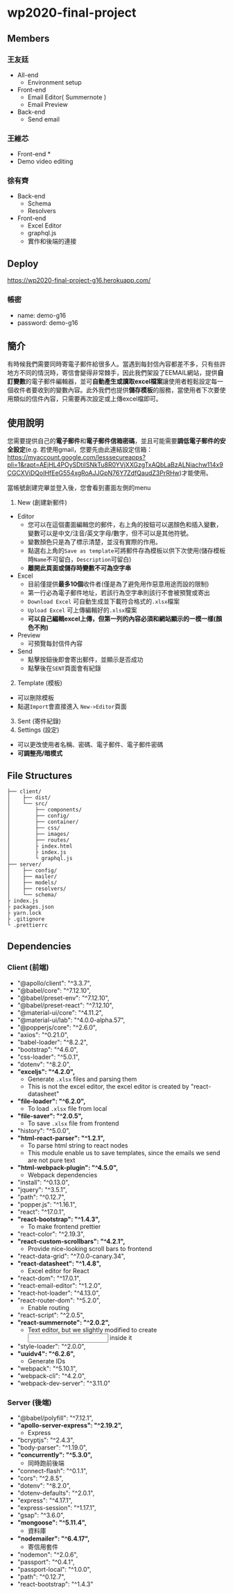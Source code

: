 # wp2020-final-project

## Members
### 王友廷
* All-end
  * Environment setup
* Front-end
  * Email Editor( Summernote )
  * Email Preview
* Back-end
  * Send email
 
### 王維芯
* Front-end
   * 
* Demo video editing
### 徐有齊
* Back-end
   * Schema
   * Resolvers
* Front-end
   * Excel Editor
   * graphql.js
   * 實作和後端的連接
  
## Deploy
https://wp2020-final-project-g16.herokuapp.com/

### 帳密
* name: demo-g16
* password: demo-g16

## 簡介
 有時候我們需要同時寄電子郵件給很多人。當遇到每封信內容都差不多，只有些許地方不同的情況時，寄信會變得非常棘手，因此我們架設了EEMAIL網站，提供**自訂變數**的電子郵件編輯器，並可**自動產生或讀取excel檔案**讓使用者輕鬆設定每一個收件者要收到的變數內容。此外我們也提供**儲存模板**的服務，當使用者下次要使用類似的信件內容，只需要再次設定或上傳excel檔即可。
 
## 使用說明

您需要提供自己的**電子郵件**和**電子郵件信箱密碼**，並且可能需要**調低電子郵件的安全設定**(e.g. 若使用gmail，您要先由此連結設定信箱：https://myaccount.google.com/lesssecureapps?pli=1&rapt=AEjHL4POySDtiISNkTu8R0YVjXXGzgTxAQbLaBzALNiachw114x9CGCXViDQoIHfEeG554xgRoAJJGpN76Y7ZdfQaudZ3PrRHw)才能使用。
 
當帳號創建完畢並登入後，您會看到畫面左側的menu
1. New (創建新郵件)
  * Editor
    * 您可以在這個畫面編輯您的郵件，右上角的按鈕可以選顏色和插入變數，變數可以是中文/注音/英文字母/數字，但不可以是其他符號。
    * 變數顏色只是為了標示清楚，並沒有實際的作用。
    * 點選右上角的`Save as template`可將郵件存為模板以供下次使用(儲存模板時`Name`不可留白，`Description`可留白)
    * **離開此頁面或儲存時變數不可為空字串**
  * Excel
    * 目前僅提供**最多10個**收件者(僅是為了避免用作惡意用途而設的限制)
    * 第一行必為電子郵件地址，若該行為空字串則該行不會被預覽或寄出
    * `Download Excel` 可自動生成並下載符合格式的`.xlsx`檔案
    * `Upload Excel` 可上傳編輯好的`.xlsx`檔案 
    * **可以自己編輯excel上傳，但第一列的內容必須和網站顯示的一模一樣(顏色不拘)**
  * Preview
    * 可預覽每封信件內容
  * Send
    * 點擊按鈕後即會寄出郵件，並顯示是否成功
    * 點擊後在`SENT`頁面會有紀錄
2. Template (模板)
  * 可以刪除模板
  * 點選`Import`會直接進入 `New->Editor`頁面
3. Sent (寄件紀錄)
4. Settings (設定)
  * 可以更改使用者名稱、密碼、電子郵件、電子郵件密碼
  * **可調整亮/暗模式**
  
## File Structures
```
├── client/
│    ├── dist/
│    └── src/
│        ├── components/
│        ├── config/
│        ├── container/
│        ├── css/
│        ├── images/
│        ├── routes/
│        ├ index.html
│        ├ index.js
│        └ graphql.js
├── server/
│    ├── config/
│    ├── mailer/
│    ├── models/
│    ├── resolvers/
│    └── schema/        
├ index.js
├ packages.json
├ yarn.lock
├ .gitignore
└ .prettierrc
```

## Dependencies
### Client (前端)
* "@apollo/client": "^3.3.7",
* "@babel/core": "^7.12.10",
* "@babel/preset-env": "^7.12.10",
* "@babel/preset-react": "^7.12.10",
* "@material-ui/core": "^4.11.2",
* "@material-ui/lab": "^4.0.0-alpha.57",
* "@popperjs/core": "^2.6.0",
* "axios": "^0.21.0",
* "babel-loader": "^8.2.2",
* "bootstrap": "^4.6.0",
* "css-loader": "^5.0.1",
* "dotenv": "^8.2.0",
* **"exceljs": "^4.2.0",**
  * Generate `.xlsx` files and parsing them
  * This is not the excel editor, the excel editor is created by "react-datasheet"
* **"file-loader": "^6.2.0",**
  * To load `.xlsx` file from local
* **"file-saver": "^2.0.5",**
  * To save `.xlsx` file from frontend
* "history": "^5.0.0",
* **"html-react-parser": "^1.2.1",**
  * To parse html string to react nodes
  * This module enable us to save templates, since the emails we send are not pure text
* **"html-webpack-plugin": "^4.5.0",**
  * Webpack dependencies
* "install": "^0.13.0",
* "jquery": "^3.5.1",
* "path": "^0.12.7",
* "popper.js": "^1.16.1",
* "react": "^17.0.1",
* **"react-bootstrap": "^1.4.3",**
  * To make frontend prettier
* "react-color": "^2.19.3",
* **"react-custom-scrollbars": "^4.2.1",**
  * Provide nice-looking scroll bars to frontend
* "react-data-grid": "^7.0.0-canary.34",
* **"react-datasheet": "^1.4.8",**
  * Excel editor for React
* "react-dom": "^17.0.1",
* "react-email-editor": "^1.2.0",
* "react-hot-loader": "^4.13.0",
* "react-router-dom": "^5.2.0",
  * Enable routing
* "react-script": "^2.0.5",
* **"react-summernote": "^2.0.2",**
  * Text editor, but we slightly modified to create <input> inside it
* "style-loader": "^2.0.0",
* **"uuidv4": "^6.2.6",**
  * Generate IDs
* "webpack": "^5.10.1",
* "webpack-cli": "^4.2.0",
* "webpack-dev-server": "^3.11.0"
### Server (後端)
* "@babel/polyfill": "^7.12.1",
* **"apollo-server-express": "^2.19.2",**
  * Express
* "bcryptjs": "^2.4.3",
* "body-parser": "^1.19.0",
* **"concurrently": "^5.3.0",**
  * 同時跑前後端
* "connect-flash": "^0.1.1",
* "cors": "^2.8.5",
* "dotenv": "^8.2.0",
* "dotenv-defaults": "^2.0.1",
* "express": "^4.17.1",
* "express-session": "^1.17.1",
* "gsap": "^3.6.0",
* **"mongoose": "^5.11.4",**
  * 資料庫
* **"nodemailer": "^6.4.17",**
  * 寄信用套件
* "nodemon": "^2.0.6",
* "passport": "^0.4.1",
* "passport-local": "^1.0.0",
* "path": "^0.12.7",
* "react-bootstrap": "^1.4.3"

